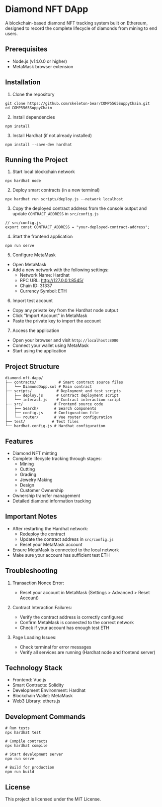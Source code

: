 # Diamond NFT DApp

A blockchain-based diamond NFT tracking system built on Ethereum, designed to record the complete lifecycle of diamonds from mining to end users.

## Prerequisites

- Node.js (v14.0.0 or higher)
- MetaMask browser extension

## Installation

1. Clone the repository

```
git clone https://github.com/skeleton-bear/COMP5565SuppyChain.git
cd COMP5565SuppyChain
```

2. Install dependencies
```
npm install
```

3. Install Hardhat (if not already installed)
```
npm install --save-dev hardhat
```

## Running the Project

1. Start local blockchain network
```
npx hardhat node
```

2. Deploy smart contracts (in a new terminal)
```
npx hardhat run scripts/deploy.js --network localhost
```

3. Copy the deployed contract address from the console output and update `CONTRACT_ADDRESS` in `src/config.js`
```
// src/config.js
export const CONTRACT_ADDRESS = "your-deployed-contract-address";
```

4. Start the frontend application
```
npm run serve
```

5. Configure MetaMask
- Open MetaMask
- Add a new network with the following settings:
  - Network Name: Hardhat
  - RPC URL: http://127.0.0.1:8545/
  - Chain ID: 31337
  - Currency Symbol: ETH

6. Import test account
- Copy any private key from the Hardhat node output
- Click "Import Account" in MetaMask
- Paste the private key to import the account

7. Access the application
- Open your browser and visit `http://localhost:8080`
- Connect your wallet using MetaMask
- Start using the application

## Project Structure
```
diamond-nft-dapp/
├── contracts/          # Smart contract source files
│   └── DiamondDapp.sol # Main contract
├── scripts/           # Deployment and test scripts
│   ├── deploy.js      # Contract deployment script
│   └── interact.js    # Contract interaction script
├── src/              # Frontend source code
│   ├── Search/       # Search components
│   ├── config.js     # Configuration file
│   └── router/       # Vue router configuration
├── test/            # Test files
└── hardhat.config.js # Hardhat configuration
```

## Features

- Diamond NFT minting
- Complete lifecycle tracking through stages:
  - Mining
  - Cutting
  - Grading
  - Jewelry Making
  - Design
  - Customer Ownership
- Ownership transfer management
- Detailed diamond information tracking

## Important Notes

- After restarting the Hardhat network:
  - Redeploy the contract
  - Update the contract address in `src/config.js`
  - Reset your MetaMask account
- Ensure MetaMask is connected to the local network
- Make sure your account has sufficient test ETH

## Troubleshooting

1. Transaction Nonce Error:
   - Reset your account in MetaMask (Settings > Advanced > Reset Account)

2. Contract Interaction Failures:
   - Verify the contract address is correctly configured
   - Confirm MetaMask is connected to the correct network
   - Check if your account has enough test ETH

3. Page Loading Issues:
   - Check terminal for error messages
   - Verify all services are running (Hardhat node and frontend server)

## Technology Stack

- Frontend: Vue.js
- Smart Contracts: Solidity
- Development Environment: Hardhat
- Blockchain Wallet: MetaMask
- Web3 Library: ethers.js

## Development Commands
```
# Run tests
npx hardhat test

# Compile contracts
npx hardhat compile

# Start development server
npm run serve

# Build for production
npm run build
```

## License

This project is licensed under the MIT License.

